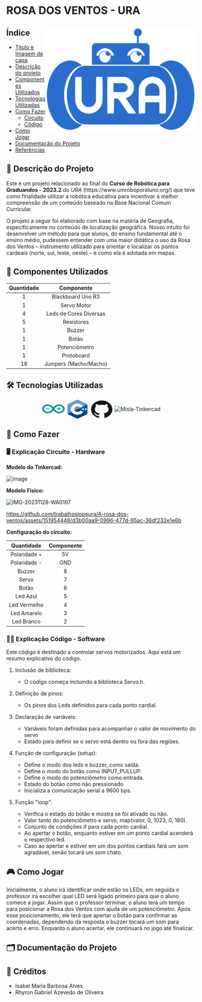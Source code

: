 # ROSA DOS VENTOS - URA 

<div style="display: inline_block">


<img src="https://github.com/wwwmisla/ura-project/blob/main/ura_logo.png" width="400px" align="right" />

## Índice
 
 - [Título e Imagem de capa](#t%C3%ADtulo-projeto---ura)
 - [Descrição do projeto](#-descrição-do-projeto)
 - [Componentes Utilizados](#-componentes-utilizados)
 - [Tecnologias Utilizadas](#%EF%B8%8F-tecnologias-utilizadas)
 - [Como Fazer](#-como-fazer)
   - [Circuito](#%EF%B8%8F-explica%C3%A7%C3%A3o-circuito---hardware)
   - [Código](#-explica%C3%A7%C3%A3o-c%C3%B3digo---software)
 - [Como Jogar](#-como-jogar)
 - [Documentação do Projeto](#%EF%B8%8F-documenta%C3%A7%C3%A3o-do-projeto)
 - [Referências](#-referências)
</div>

## 📄 Descrição do Projeto

<p>  
Este é um projeto relacionado ao final do <b>Curso de Robótica para Graduandos - 2023.2</b> do <i>URA</i> (https://www.umroboporaluno.org/) que teve como finalidade utilizar a robótica educativa para incentivar à melhor compreensão de um conteúdo baseado na Base Nacional Comum Curricular. 

 O projeto a seguir foi elaborado com base na matéria de Geografia, especificamente no conteúdo de localização geográfica. Nosso intuito foi desenvolver um método para que alunos, do ensino fundamental até o ensino médio, pudessem entender com uma maior didática o uso da Rosa dos Ventos – instrumento utilizado para orientar e localizar os pontos cardeais (norte, sul, leste, oeste) – e como ela é adotada em mapas. 

<!-- Ensinar sobre a Rosa dos Ventos -->

## 🧰 Componentes Utilizados

| Quantidade | Componente | 
| :---:       |     :---:       |  
| 1     | Blackboard Uno R3      | 
| 1     | Servo Motor       |
| 4     | Leds de Cores Diversas             |
| 5     | Resistores |
| 1     | Buzzer |
| 1     | Botão |
| 1     | Potenciômetro |
| 1     | Protoboard |
| 18    | Jumpers (Macho/Macho) |

## 🛠️ Tecnologias Utilizadas

<div align="center">
 <img align="center" alt="Misla-Arduino" height="50" width="60" src="https://raw.githubusercontent.com/devicons/devicon/master/icons/arduino/arduino-original.svg">
 <img align="center" alt="Misla-C++" height="50" width="60" src="https://raw.githubusercontent.com/devicons/devicon/master/icons/cplusplus/cplusplus-original.svg">
 <img align="center" alt="Misla-Github" height="50" width="60" src="https://raw.githubusercontent.com/devicons/devicon/master/icons/github/github-original.svg">
 <img align="center" alt="Misla-Tinkercad" height="50" width="60" src="https://logowik.com/content/uploads/images/autodesk-tinkercad4190.logowik.com.webp">
</div>

## 📝 Como Fazer
<!-- Colocar slide da apresentação, o códido estará disponível e um pequeno manual de instruções -->
### 🖥️ Explicação Circuito - Hardware

**Modelo do Tinkercad:**

![image](https://github.com/trabalhoslopeura/A-rosa-dos-ventos/assets/151954448/d2c3350e-94c7-489c-a33d-9a8f59b1bc40)

**Modelo Físico:**

![IMG-20231128-WA0197](https://github.com/trabalhoslopeura/A-rosa-dos-ventos/assets/151954448/f79fcdc1-1b3d-4ea1-8caa-bf1b95435380)

https://github.com/trabalhoslopeura/A-rosa-dos-ventos/assets/151954448/d3b00aa9-0996-477d-95ac-36df232e1e6b

**Configuração do circuito:**

| Quantidade | Componente | 
| :---:       |     :---:       |  
| Polaridade +     | 5V     | 
| Polaridade -     | GND       |
| Buzzer     | 8             |
| Servo     | 7 |
| Botão     | 6 |
| Led Azul     | 5 |
| Led Vermelho     | 4 |
| Led Amarelo     | 3 |
| Led Branco    | 2 |


### 👩‍💻 Explicação Código - Software
 
Este código é destinado a controlar servos motorizados. Aqui está um resumo explicativo do código.

1. Inclusão de biblioteca:
   - O código começa incluindo a biblioteca Servo.h.

2. Definição de pinos:
   - Os pinos dos Leds definidos para cada ponto cardial.

3. Declaração de variáveis:
   - Variáveis foram definidas para acompanhar o valor de movimento do servo
   - Estado para definir se o servo está dentro ou fora das regiões.

4. Função de configuração (setup):
   - Define o modo dos leds e buzzer, como saída.
   - Define o modo do botão como INPUT_PULLUP.
   - Define o modo do potenciômetro como entrada.
   - Estado do botão como não pressionado
   - Inicializa a comunicação serial a 9600 bps.

5. Função "loop":
   - Verifica o estado do botão e mostra se foi ativado ou não.
   - Valor tanto do potenciômetro e servo, map(valor, 0, 1023, 0, 180).
   - Conjunto de condições if para cada ponto cardial.
   - Ao apertar o botão, enquanto estiver em um ponto cardial acenderá o respectivo led.
   - Caso ao apertar e estiver em um dos pontos cardiais fará um som agradável, senão tocará um som chato.


## 🎮 Como Jogar
Inicialmente, o aluno irá identificar onde estão os LEDs, em seguida o professor irá escolher qual LED será ligado primeiro para que o aluno comece a jogar. Assim que o professor terminar, o aluno terá um tempo para posicionar a Rosa dos Ventos com ajuda de um potenciômetro. Após esse posicionamento, ele terá que apertar o botão para confirmar as coordenadas, dependendo da resposta o buzzer tocará um som para acerto e erro. Enquanto o aluno acertar, ele continuará no jogo até finalizar. 

## 🗂️ Documentação do Projeto

## 🧾 Créditos
  - Isabel Maria Barbosa Alves
  - Rhyron Gabriel Azevedo de Oliveira 
